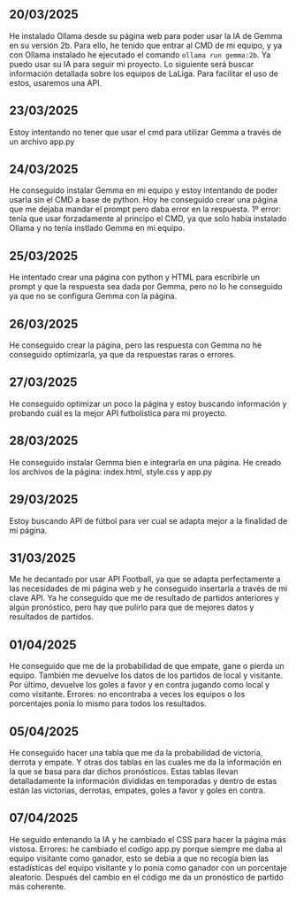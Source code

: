## 20/03/2025
He instalado Ollama desde su página web para poder usar la IA de Gemma en su versión 2b. 
Para ello, he tenido que entrar al CMD de mi equipo, y ya con Ollama instalado he ejecutado el comando `ollama run gemma:2b`. 
Ya puedo usar su IA para seguir mi proyecto. Lo siguiente será buscar información detallada sobre los equipos de LaLiga. Para facilitar el uso de estos, usaremos una API.
## 23/03/2025
Estoy intentando no tener que usar el cmd para utilizar Gemma a través de un archivo app.py
## 24/03/2025
He conseguido instalar Gemma en mi equipo y estoy intentando de poder usarla sin el CMD a base de python. Hoy he conseguido crear una página que me dejaba mandar el prompt pero daba error en la respuesta.
1º error: tenía que usar forzadamente al principo el CMD, ya que solo había instalado Ollama y no tenía instlado Gemma en mi equipo.
## 25/03/2025
He intentado crear una página con python y HTML para escribirle un prompt y que la respuesta sea dada por Gemma, pero no lo he conseguido ya que no se configura Gemma con la página.
## 26/03/2025
He conseguido crear la página, pero las respuesta con Gemma no he conseguido optimizarla, ya que da respuestas raras o errores.
## 27/03/2025
He conseguido optimizar un poco la página y estoy buscando información y probando cuál es la mejor API futbolística para mi proyecto.
## 28/03/2025
He conseguido instalar Gemma bien e integrarla en una página. He creado los archivos de la página: index.html, style.css y app.py
## 29/03/2025
Estoy buscando API de fútbol para ver cual se adapta mejor a la finalidad de mi página.
## 31/03/2025
Me he decantado por usar API Football, ya que se adapta perfectamente a las necesidades de mi página web y he conseguido insertarla a través de mi clave API.
Ya he conseguido que me de resultado de partidos anteriores y algún pronóstico, pero hay que pulirlo para que de mejores datos y resultados de partidos.
## 01/04/2025
He conseguido que me de la probabilidad de que empate, gane o pierda un equipo. También me devuelve los datos de los partidos de local y visitante. Por último, devuelve los goles a favor y en contra jugando como local y como visitante.
Errores: no encontraba a veces los equipos o los porcentajes ponía lo mismo para todos los resultados.
## 05/04/2025
He conseguido hacer una tabla que me da la probabilidad de victoria, derrota y empate. Y otras dos tablas en las cuales me da la información en la que se basa para dar dichos pronósticos.
Estas tablas llevan detalladamente la información divididas en temporadas y dentro de estas están las victorias, derrotas, empates, goles a favor y goles en contra.
## 07/04/2025
He seguido entenando la IA y he cambiado el CSS para hacer la página más vistosa.
Errores: he cambiado el codigo app.py porque siempre me daba al equipo visitante como ganador, esto se debía a que no recogía bien las estadísticas del equipo visitante y lo ponía como ganador con un porcentaje
aleatorio. Después del cambio en el código me da un pronóstico de partido más coherente.
